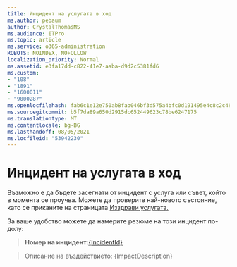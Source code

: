 ```yaml
---
title: Инцидент на услугата в ход
ms.author: pebaum
author: CrystalThomasMS
ms.audience: ITPro
ms.topic: article
ms.service: o365-administration
ROBOTS: NOINDEX, NOFOLLOW
localization_priority: Normal
ms.assetid: e3fa17dd-c822-41e7-aaba-d9d2c5381fd6
ms.custom:
- "108"
- "1891"
- "1600011"
- "9000287"
ms.openlocfilehash: fab6c1e12e750ab8fab046bf3d575a4bfc0d191495e4c8c2c48698dd98106aa4
ms.sourcegitcommit: b5f7da89a650d2915dc652449623c78be6247175
ms.translationtype: MT
ms.contentlocale: bg-BG
ms.lasthandoff: 08/05/2021
ms.locfileid: "53942230"
---
```

# <a name="service-incident-in-progress"></a>Инцидент на услугата в ход

Възможно е да бъдете засегнати от инцидент с услуга или съвет, който в момента се проучва. Можете да проверите най-новото състояние, като се приканите на страницата [Изздрави услугата.](https://admin.microsoft.com/adminportal/home#/servicehealth)
  
За ваше удобство можете да намерите резюме на този инцидент по-долу:
  
> **Номер на инцидент:**[{IncidentId}](https://admin.microsoft.com/adminportal/home#/servicehealth)
    
> Описание на въздействието: {ImpactDescription}
